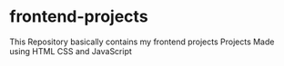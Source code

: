 # frontend-projects
This Repository basically contains my frontend projects
Projects Made using HTML CSS and JavaScript
